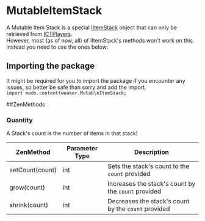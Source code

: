# MutableItemStack

A Mutable Item Stack is a special [IItemStack](/Vanilla/Items/IItemStack) object that can only be retrieved from [ICTPlayers](/Mods/ContentTweaker/Vanilla/Types/Player/ICTPlayer).  
However, most (as of now, all) of IItemStack's methods won't work on this instead you need to use the ones below:

## Importing the package
It might be required for you to import the package if you encounter any issues, so better be safe than sorry and add the import.  
`import mods.contenttweaker.MutableItemStack;` 

##ZenMethods

### Quantity
A Stack's count is the number of items in that stack!

| ZenMethod       | Parameter Type | Description                                         |
|-----------------|----------------|-----------------------------------------------------|
| setCount(count) | int            | Sets the stack's count to the `count` provided      |
| grow(count)     | int            | Increases the stack's count by the `count` provided |
| shrink(count)   | int            | Decreases the stack's count by the `count` provided |